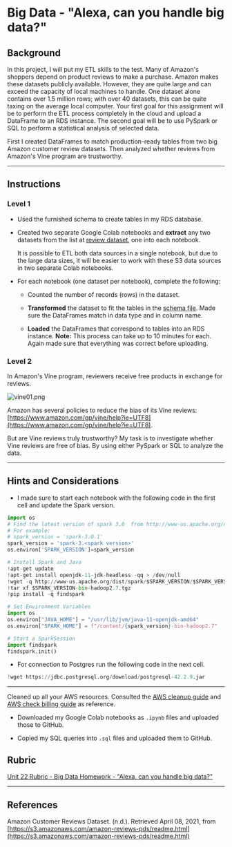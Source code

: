 # Big Data - "Alexa, can you handle big data?"


## Background

In this project, I will put my ETL skills to the test. Many of Amazon's shoppers depend on product reviews to make a purchase. Amazon makes these datasets publicly available. However, they are quite large and can exceed the capacity of local machines to handle. One dataset alone contains over 1.5 million rows; with over 40 datasets, this can be quite taxing on the average local computer. Your first goal for this assignment will be to perform the ETL process completely in the cloud and upload a DataFrame to an RDS instance. The second goal will be to use PySpark or SQL to perform a statistical analysis of selected data.


First I created DataFrames to match production-ready tables from two big Amazon customer review datasets.
Then analyzed whether reviews from Amazon's Vine program are trustworthy.

- - -

## Instructions

### Level 1

* Used the furnished schema to create tables in my RDS database.

* Created two separate Google Colab notebooks and **extract** any two datasets from the list at [review dataset](https://s3.amazonaws.com/amazon-reviews-pds/tsv/index.txt), one into each notebook.

  It is possible to ETL both data sources in a single notebook, but due to the large data sizes, it will be easier to work with these S3 data sources in two separate Colab notebooks.

  
* For each notebook (one dataset per notebook), complete the following:

  * Counted the number of records (rows) in the dataset.

  * **Transformed** the dataset to fit the tables in the [schema file](../Resources/schema.sql). Made sure the DataFrames match in data type and in column name.

  * **Loaded** the DataFrames that correspond to tables into an RDS instance. **Note:** This process can take up to 10 minutes for each. Again made sure that everything was correct before uploading.

### Level 2

In Amazon's Vine program, reviewers receive free products in exchange for reviews.

  ![vine01.png](../Images/vine01.png)

Amazon has several policies to reduce the bias of its Vine reviews: [https://www.amazon.com/gp/vine/help?ie=UTF8](https://www.amazon.com/gp/vine/help?ie=UTF8).

But are Vine reviews truly trustworthy? My task is to investigate whether Vine reviews are free of bias. By using either PySpark or SQL to analyze the data.


- - -

## Hints and Considerations

* I made sure to start each notebook with the following code in the first cell and update the Spark version.

```python
import os
# Find the latest version of spark 3.0  from http://www-us.apache.org/dist/spark/ and enter as the spark version
# For example:
# spark_version = 'spark-3.0.1'
spark_version = 'spark-3.<spark version>'
os.environ['SPARK_VERSION']=spark_version

# Install Spark and Java
!apt-get update
!apt-get install openjdk-11-jdk-headless -qq > /dev/null
!wget -q http://www-us.apache.org/dist/spark/$SPARK_VERSION/$SPARK_VERSION-bin-hadoop2.7.tgz
!tar xf $SPARK_VERSION-bin-hadoop2.7.tgz
!pip install -q findspark

# Set Environment Variables
import os
os.environ["JAVA_HOME"] = "/usr/lib/jvm/java-11-openjdk-amd64"
os.environ["SPARK_HOME"] = f"/content/{spark_version}-bin-hadoop2.7"

# Start a SparkSession
import findspark
findspark.init()
```

* For connection to Postgres run the following code in the next cell.

```python
!wget https://jdbc.postgresql.org/download/postgresql-42.2.9.jar
```

- - -

Cleaned up all your AWS resources. Consulted the [AWS cleanup guide](../Resources/AWS_cleanup.pdf) and [AWS check billing guide](../Resources/AWS_check_billing.pdf) as reference.

* Downloaded my Google Colab notebooks as `.ipynb` files and uploaded those to GitHub.

* Copied my SQL queries into `.sql` files and uploaded them to GitHub.


## Rubric

[Unit 22 Rubric - Big Data Homework - "Alexa, can you handle big data?"](https://docs.google.com/document/d/1H-TBgBUz1jVGG1zvo046GraApmbepVZgYionh-4mNas/edit?usp=sharing)

- - -

## References

Amazon Customer Reviews Dataset. (n.d.). Retrieved April 08, 2021, from [https://s3.amazonaws.com/amazon-reviews-pds/readme.html](https://s3.amazonaws.com/amazon-reviews-pds/readme.html)

